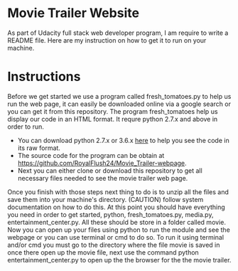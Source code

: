 # Movie Trailer Website
As part of Udacity full stack web developer program, I am require to write a README file. Here are my instruction on how to get it to run on your machine.
# Instructions
Before we get started we use a program called fresh_tomatoes.py to help us run the web page, it can easily be downloaded online via a google search or you can get it from this repository. The program fresh_tomatoes help us display our code in an HTML format. It requre python 2.7.x and above in order to run. 
* You can download python 2.7.x or 3.6.x [here](https://www.python.org/downloads/) to help you see the code in its raw format. 
* The source code for the program can be obtain at https://github.com/RoyalFlush24/Movie_Trailer-webpage.
* Next you can either clone or download this repository to get all necessary files needed to see the movie trailer web page.

Once you finish with those steps next thing to do is to unzip all the files and save them into your machine's directory. (CAUTION) follow system documentation on how to do this.
At this point you should have everything you need in order to get started, python, fresh_tomatoes.py, media.py, entertainment_center.py. All these should be store in a folder called movie.
Now you can open up your files using python to run the module and see the webpage or you can use terminal or cmd to do so. To run it using terminal and/or cmd you must go to the directory where the file movie is saved in once there open up the movie file, next use the command python entertainment_center.py to open up the the browser for the the movie trailer.
